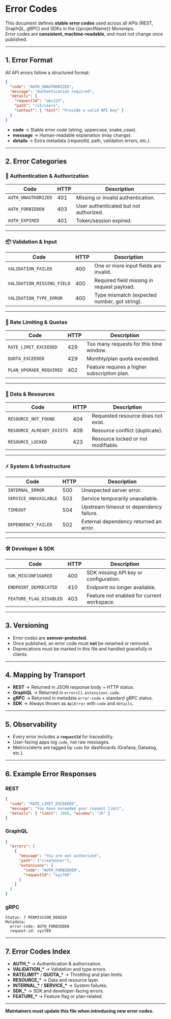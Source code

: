 # Error Codes

This document defines **stable error codes** used across all APIs (REST, GraphQL, gRPC) and SDKs in the {{projectName}} Monorepo.  
Error codes are **consistent, machine-readable**, and must not change once published.

---

## 1. Error Format

All API errors follow a structured format:

```json
{
  "code": "AUTH_UNAUTHORIZED",
  "message": "Authentication required",
  "details": {
    "requestId": "abc123",
    "path": "/v1/users",
    "context": { "hint": "Provide a valid API key" }
  }
}
```

- **code** → Stable error code (string, uppercase, snake_case).
- **message** → Human-readable explanation (may change).
- **details** → Extra metadata (requestId, path, validation errors, etc.).

---

## 2. Error Categories

### 🔐 Authentication & Authorization

| Code                | HTTP | Description                            |
| ------------------- | ---- | -------------------------------------- |
| `AUTH_UNAUTHORIZED` | 401  | Missing or invalid authentication.     |
| `AUTH_FORBIDDEN`    | 403  | User authenticated but not authorized. |
| `AUTH_EXPIRED`      | 401  | Token/session expired.                 |

---

### 📦 Validation & Input

| Code                       | HTTP | Description                                  |
| -------------------------- | ---- | -------------------------------------------- |
| `VALIDATION_FAILED`        | 400  | One or more input fields are invalid.        |
| `VALIDATION_MISSING_FIELD` | 400  | Required field missing in request payload.   |
| `VALIDATION_TYPE_ERROR`    | 400  | Type mismatch (expected number, got string). |

---

### 🔄 Rate Limiting & Quotas

| Code                    | HTTP | Description                                  |
| ----------------------- | ---- | -------------------------------------------- |
| `RATE_LIMIT_EXCEEDED`   | 429  | Too many requests for this time window.      |
| `QUOTA_EXCEEDED`        | 429  | Monthly/plan quota exceeded.                 |
| `PLAN_UPGRADE_REQUIRED` | 402  | Feature requires a higher subscription plan. |

---

### 💾 Data & Resources

| Code                      | HTTP | Description                        |
| ------------------------- | ---- | ---------------------------------- |
| `RESOURCE_NOT_FOUND`      | 404  | Requested resource does not exist. |
| `RESOURCE_ALREADY_EXISTS` | 409  | Resource conflict (duplicate).     |
| `RESOURCE_LOCKED`         | 423  | Resource locked or not modifiable. |

---

### ⚡ System & Infrastructure

| Code                  | HTTP | Description                             |
| --------------------- | ---- | --------------------------------------- |
| `INTERNAL_ERROR`      | 500  | Unexpected server error.                |
| `SERVICE_UNAVAILABLE` | 503  | Service temporarily unavailable.        |
| `TIMEOUT`             | 504  | Upstream timeout or dependency failure. |
| `DEPENDENCY_FAILED`   | 502  | External dependency returned an error.  |

---

### 🛠️ Developer & SDK

| Code                    | HTTP | Description                                |
| ----------------------- | ---- | ------------------------------------------ |
| `SDK_MISCONFIGURED`     | 400  | SDK missing API key or configuration.      |
| `ENDPOINT_DEPRECATED`   | 410  | Endpoint no longer available.              |
| `FEATURE_FLAG_DISABLED` | 403  | Feature not enabled for current workspace. |

---

## 3. Versioning

- Error codes are **semver-protected**.
- Once published, an error code must **not** be renamed or removed.
- Deprecations must be marked in this file and handled gracefully in clients.

---

## 4. Mapping by Transport

- **REST** → Returned in JSON response body + HTTP status.
- **GraphQL** → Returned in `errors[].extensions.code`.
- **gRPC** → Returned in metadata `error-code` + standard gRPC status.
- **SDK** → Always thrown as `ApiError` with `code` and `details`.

---

## 5. Observability

- Every error includes a **`requestId`** for traceability.
- User-facing apps log `code`, not raw messages.
- Metrics/alerts are tagged by `code` for dashboards (Grafana, Datadog, etc.).

---

## 6. Example Error Responses

### REST

```json
{
  "code": "RATE_LIMIT_EXCEEDED",
  "message": "You have exceeded your request limit",
  "details": { "limit": 1000, "window": "1h" }
}
```

### GraphQL

```json
{
  "errors": [
    {
      "message": "You are not authorized",
      "path": ["createUser"],
      "extensions": {
        "code": "AUTH_FORBIDDEN",
        "requestId": "xyz789"
      }
    }
  ]
}
```

### gRPC

```
Status: 7 PERMISSION_DENIED
Metadata:
  error-code: AUTH_FORBIDDEN
  request-id: xyz789
```

---

## 7. Error Codes Index

- **AUTH\_\*** → Authentication & authorization.
- **VALIDATION\_\*** → Validation and type errors.
- **RATE*LIMIT*\*** / **QUOTA\_\*** → Throttling and plan limits.
- **RESOURCE\_\*** → Data and resource layer.
- **INTERNAL\_\*** / **SERVICE\_\*** → System failures.
- **SDK\_\*** → SDK and developer-facing errors.
- **FEATURE\_\*** → Feature flag or plan-related.

---

**Maintainers must update this file when introducing new error codes.**
